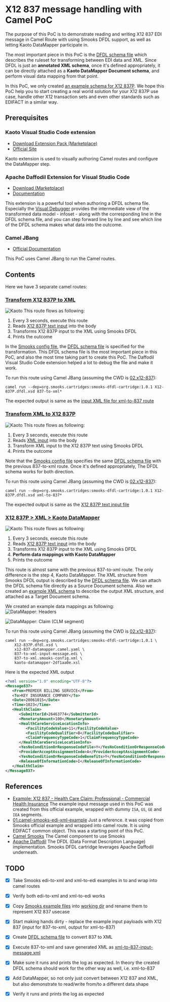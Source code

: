 # X12 837 message handling with Camel PoC

The purpose of this PoC is to demonstrate reading and writing X12 837 EDI message in Camel Route with using Smooks DFDL support, as well as letting Kaoto DataMapper participate in.

The most important piece in this PoC is the [DFDL schema file](02.x12-837/X12-837P.dfdl.xsd) which describes the ruleset for transforming between EDI data and XML. Since DFDL is just an **annotated XML schema**, once it's defined appropriately, it can be directly attached as a **Kaoto DataMapper Document schema**, and perform visual data mapping from that point. 

In this PoC, we only created [an example schema for X12 837P](02.x12-837/X12-837P.dfdl.xsd). We hope this PoC help you to start creating a real world solution for your X12 837P use case, handle other X12 transaction sets and even other standards such as EDIFACT in a similar way. 

## Prerequisites
### Kaoto Visual Studio Code extension
- [Download Extension Pack (Marketplace)](https://marketplace.visualstudio.com/items?itemName=redhat.apache-camel-extension-pack)
- [Official Site](https://kaoto.io/)

Kaoto extension is used to visually authoring Camel routes and configure the DataMapper step.

### Apache Daffodil Extension for Visual Studio Code
- [Download (Marketplace)](https://marketplace.visualstudio.com/items?itemName=ASF.apache-daffodil-vscode)
- [Documentation](https://github.com/apache/daffodil-vscode/wiki)

This extension is a powerful tool when authoring a DFDL schema file. Especially the  [Visual Debugger](https://github.com/apache/daffodil-vscode/wiki#daffodil-data-parse-debugger) provides the intermediate view of the transformed data model - infoset - along with the corresponding line in the DFDL schema file, and you can step forward line by line and see which line of the DFDL schema makes what data into the outcome.

### Camel JBang
- [Official Documentation](https://camel.apache.org/manual/camel-jbang.html)

This PoC uses Camel JBang to run the Camel routes.

## Contents
Here we have 3 separate camel routes:
### [Transform X12 837P to XML](02.x12-837/837-to-xml.camel.yaml)
![Kaoto](images/kaoto-837-to-xml.png)
This route flows as following:
1. Every 3 seconds, execute this route
2. Reads [X12 837P text input](02.x12-837/837-to-xml-input-message.edi) into the body
3. Transforms X12 837P input to the XML using Smooks DFDL
4. Prints the outcome

In the [Smooks config file](02.x12-837/837-to-xml.smooks-config.xml), the [DFDL schema file](02.x12-837/X12-837P.dfdl.xsd) is specified for the transformation. This DFDL schema file is the most important piece in this PoC, and also the most time taking part to create this PoC. The Daffodil Visual Studio Code extension helped a lot to debug the file and make it work.

To run this route using Camel JBang (assuming the CWD is [02.x12-837](02.x12-837)):
```
camel run --dep=org.smooks.cartridges:smooks-dfdl-cartridge:1.0.1 X12-837P.dfdl.xsd 837-to-xml*
```
The expected output is same as the [input XML file for xml-to-837 route](02.x12-837/xml-to-837-input-message.xml)

### [Transform XML to X12 837P](02.x12-837/xml-to-837.camel.yaml)
![Kaoto](images/kaoto-xml-to-837.png)
This route flows as following:
1. Every 3 seconds, execute this route
2. Reads [XML input](02.x12-837/xml-to-837-input-message.xml) into the body
3. Transform XML input to the X12 837P text using Smooks DFDL
4. Prints the outcome

Note that the [Smooks config file](02.x12-837/xml-to-837.smooks-config.xml) specifies the same [DFDL schema file](02.x12-837/X12-837P.dfdl.xsd) with the previous 837-to-xml route. Once it's defined appropriately, The DFDL schema works for both direction.

To run this route using Camel JBang (assuming the CWD is [02.x12-837](02.x12-837)):
```
camel run --dep=org.smooks.cartridges:smooks-dfdl-cartridge:1.0.1 X12-837P.dfdl.xsd xml-to-837*
```
The expected output is same as the [X12 837P text input file](02.x12-837/837-to-xml-input-message.edi)

### [X12 837P > XML > Kaoto DataMapper](02.x12-837/x12-837-datamapper.camel.yaml)
![Kaoto](images/kaoto-datamapper.png)
This route flows as following:
1. Every 3 seconds, execute this route
2. Reads [X12 837P text input](02.x12-837/837-to-xml-input-message.edi) into the body
3. Transforms X12 837P input to the XML using Smooks DFDL
4. **Perform data mappings with Kaoto DataMapper**
5. Prints the outcome

This route is almost same with the previous 837-to-xml route. The only difference is the step 4, Kaoto DataMapper. The XML structure from Smooks DFDL output is described by the [DFDL schema file](02.x12-837/X12-837P.dfdl.xsd). We can attach the DFDL schema file directly as a Source Document schema. Also we created an [example XML schema](02.x12-837/Message837.xsd) to describe the output XML structure, and attached as a Target Document schema.

We created an example data mappings as following:
![DataMapper: Headers](images/datamapper-headers.png)

![DataMapper: Claim (CLM segment)](images/datamapper-claim.png)

To run this route using Camel JBang (assuming the CWD is [02.x12-837](02.x12-837)):
```
camel run --dep=org.smooks.cartridges:smooks-dfdl-cartridge:1.0.1 \
    X12-837P.dfdl.xsd \
    x12-837-datamapper.camel.yaml \
    837-to-xml-input-message.edi \
    837-to-xml.smooks-config.xml \
    kaoto-datamapper-2df1aa0e.xsl
```
Here is the expected XML output
```xml
<?xml version="1.0" encoding="UTF-8"?>
<Message837>
   <From>PREMIER BILLING SERVICE</From>
   <To>KEY INSURANCE COMPANY</To>
   <Date>20061015</Date>
   <Time>1023</Time>
   <HealthClaim>
      <SubmitterId>26463774</SubmitterId>
      <MonetaryAmount>100</MonetaryAmount>
      <HealthCareServiceLocationInfo>
         <FacilityCodeValue>11</FacilityCodeValue>
         <FacilityCodeQualifier>B</FacilityCodeQualifier>
         <ClaimFrequencyTypeCode>1</ClaimFrequencyTypeCode>
      </HealthCareServiceLocationInfo>
      <YesNoConditionOrResponseCodeFile>Y</YesNoConditionOrResponseCodeFile>
      <ProviderAcceptAssignmentCode>A</ProviderAcceptAssignmentCode>
      <YesNoConditionOrResponseCodeBenefits>Y</YesNoConditionOrResponseCodeBenefits>
      <ReleaseOfInformationCode>I</ReleaseOfInformationCode>
   </HealthClaim>
</Message837>
```

## References
- [Example: X12 837 - Health Care Claim: Professional - Commercial Health Insurance](https://x12.org/examples/005010x222/example-01-commercial-health-insurance) The example input message used in this PoC was created from this official example, wrapped with dummy `ISA`, `GS`, `GE` and `IEA` segments.
- [01.camel-smooks-edi-xml-example](01.camel-smooks-edi-xml-example)
Just a reference. it was copied from Smooks official example and wrapped into camel route. It is using EDIFACT common object. This was a starting point of this PoC.
- [Camel Smooks](https://camel.apache.org/components/next/smooks-component.html)
The Camel component to use Smooks
- [Apache Daffodil](https://daffodil.apache.org/)
The DFDL (Data Format Description Language) implementation. Smooks DFDL cartridge leverages Apache Daffodil underneath.


## TODO

- [x] Take Smooks edi-to-xml and xml-to-edi examples in to [](01.camel-smooks-edi-xml-example) and wrap into camel routes
- [x] Verify both edi-to-xml and xml-to-edi works
- [x] Copy [Smooks example files](01.camel-smooks-edi-xml-example) into [working dir](02.x12-837) and rename them to represent X12 837 usecase
- [x] Start making hands dirty - replace the example input payloads with X12 837 (input for 837-to-xml, output for xml-to-837)
- [x] Create  [DFDL schema file](02.x12-837/837-to-xml-order-mapping.dfdl.xsd) to convert 837 to XML
- [x] Execute 837-to-xml and save generated XML as [xml-to-837-input-message.xml](02.x12-837/xml-to-837-input-message.xml)
- [x] Make sure it runs and prints the log as expected. In theory the created DFDL schema should work for the other way as well, i.e. xml-to-837
- [x] Add DataMapper, so not only just convert between X12 837 and XML, but also demonstrate to read/write from/to a different data shape
- [x] Verify it runs and prints the log as expected

